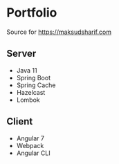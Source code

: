 # Portfolio
Source for https://maksudsharif.com

## Server
- Java 11
- Spring Boot
- Spring Cache
- Hazelcast
- Lombok

## Client
- Angular 7
- Webpack
- Angular CLI
